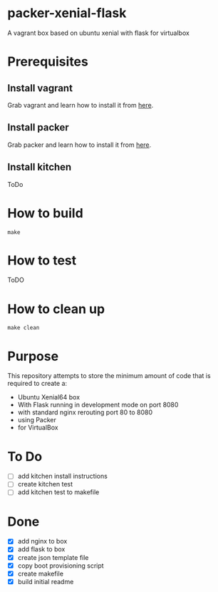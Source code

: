 # packer-xenial-flask
A vagrant box based on ubuntu xenial with flask for virtualbox

# Prerequisites
## Install vagrant
Grab vagrant and learn how to install it from [here](https://www.vagrantup.com/docs/installation/).

## Install packer
Grab packer and learn how to install it from [here](https://www.packer.io/intro/getting-started/install.html).

## Install kitchen
ToDo

# How to build

    make
    

# How to test
ToDO
    

# How to clean up
    
    make clean


# Purpose

This repository attempts to store the minimum amount of code that is required to create a:
- Ubuntu Xenial64 box
- With Flask running in development mode on port 8080
- with standard nginx rerouting port 80 to 8080
- using Packer
- for VirtualBox

# To Do
- [ ] add kitchen install instructions
- [ ] create kitchen test
- [ ] add kitchen test to makefile

# Done
- [x] add nginx to box
- [x] add flask to box
- [x] create json template file
- [x] copy boot provisioning script
- [x] create makefile
- [x] build initial readme
